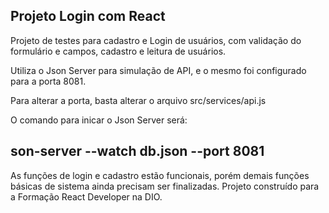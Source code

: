 ## Projeto Login com React

Projeto de testes para cadastro e Login de usuários, com validação
do formulário e campos, cadastro e leitura de usuários.

Utiliza o Json Server para simulação de API, e o mesmo foi 
configurado para a porta 8081.

Para alterar a porta, basta alterar o arquivo src/services/api.js

O comando para inicar o Json Server será:

## son-server --watch db.json --port 8081

As funções de login e cadastro estão funcionais, porém demais
funções básicas de sistema ainda precisam ser finalizadas.
Projeto construído para a Formação React Developer na DIO.

